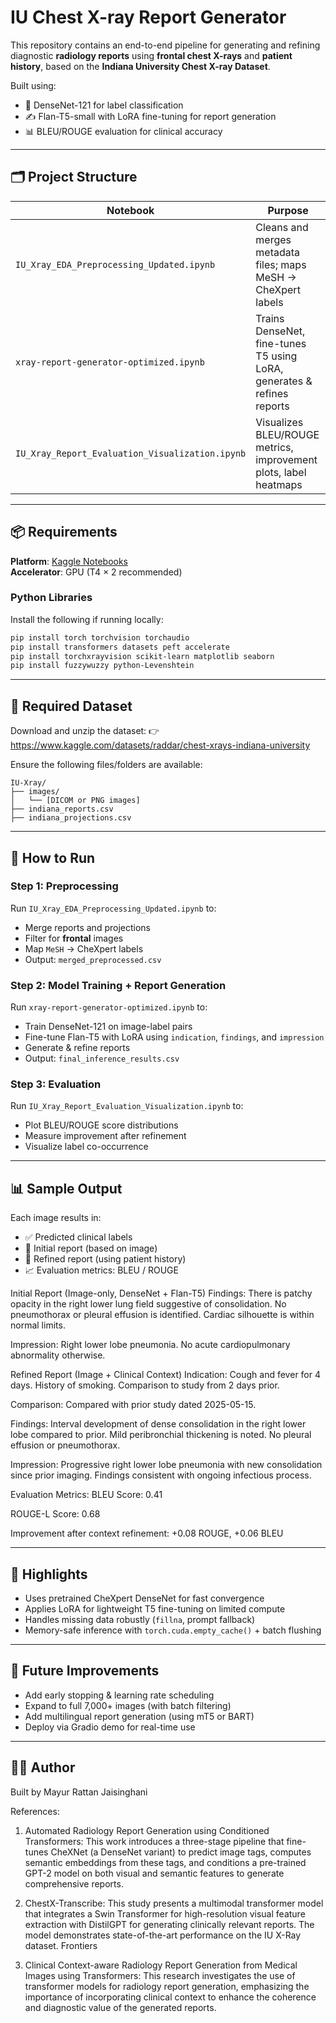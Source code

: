 #  IU Chest X-ray Report Generator

This repository contains an end-to-end pipeline for generating and refining diagnostic **radiology reports** using **frontal chest X-rays** and **patient history**, based on the **Indiana University Chest X-ray Dataset**.

Built using:
- 🧠 DenseNet-121 for label classification  
- ✍️ Flan-T5-small with LoRA fine-tuning for report generation  
- 📊 BLEU/ROUGE evaluation for clinical accuracy

---

## 🗂️ Project Structure

| Notebook | Purpose |
|----------|---------|
| `IU_Xray_EDA_Preprocessing_Updated.ipynb` | Cleans and merges metadata files; maps MeSH → CheXpert labels |
| `xray-report-generator-optimized.ipynb` | Trains DenseNet, fine-tunes T5 using LoRA, generates & refines reports |
| `IU_Xray_Report_Evaluation_Visualization.ipynb` | Visualizes BLEU/ROUGE metrics, improvement plots, label heatmaps |

---

## 📦 Requirements

**Platform**: [Kaggle Notebooks](https://www.kaggle.com/code)  
**Accelerator**: GPU (T4 × 2 recommended)

### Python Libraries
Install the following if running locally:
```bash
pip install torch torchvision torchaudio
pip install transformers datasets peft accelerate
pip install torchxrayvision scikit-learn matplotlib seaborn
pip install fuzzywuzzy python-Levenshtein
```

---

## 📁 Required Dataset

Download and unzip the dataset:
👉 https://www.kaggle.com/datasets/raddar/chest-xrays-indiana-university

Ensure the following files/folders are available:
```
IU-Xray/
├── images/
│   └── [DICOM or PNG images]
├── indiana_reports.csv
├── indiana_projections.csv
```

---

## 🚀 How to Run

### Step 1: Preprocessing
Run `IU_Xray_EDA_Preprocessing_Updated.ipynb` to:
- Merge reports and projections
- Filter for **frontal** images
- Map `MeSH` → CheXpert labels
- Output: `merged_preprocessed.csv`

### Step 2: Model Training + Report Generation
Run `xray-report-generator-optimized.ipynb` to:
- Train DenseNet-121 on image-label pairs
- Fine-tune Flan-T5 with LoRA using `indication`, `findings`, and `impression`
- Generate & refine reports
- Output: `final_inference_results.csv`

### Step 3: Evaluation
Run `IU_Xray_Report_Evaluation_Visualization.ipynb` to:
- Plot BLEU/ROUGE score distributions
- Measure improvement after refinement
- Visualize label co-occurrence

---

## 📊 Sample Output
Each image results in:
- ✅ Predicted clinical labels
- 📝 Initial report (based on image)
- 📄 Refined report (using patient history)
- 📈 Evaluation metrics: BLEU / ROUGE

Initial Report (Image-only, DenseNet + Flan-T5)
Findings:
There is patchy opacity in the right lower lung field suggestive of consolidation. No pneumothorax or pleural effusion is identified. Cardiac silhouette is within normal limits.

Impression:
Right lower lobe pneumonia. No acute cardiopulmonary abnormality otherwise.

Refined Report (Image + Clinical Context)
Indication:
Cough and fever for 4 days. History of smoking. Comparison to study from 2 days prior.

Comparison:
Compared with prior study dated 2025-05-15.

Findings:
Interval development of dense consolidation in the right lower lobe compared to prior. Mild peribronchial thickening is noted. No pleural effusion or pneumothorax.

Impression:
Progressive right lower lobe pneumonia with new consolidation since prior imaging. Findings consistent with ongoing infectious process.

Evaluation Metrics:
BLEU Score: 0.41

ROUGE-L Score: 0.68

Improvement after context refinement: +0.08 ROUGE, +0.06 BLEU

---

## 🧠 Highlights
- Uses pretrained CheXpert DenseNet for fast convergence
- Applies LoRA for lightweight T5 fine-tuning on limited compute
- Handles missing data robustly (`fillna`, prompt fallback)
- Memory-safe inference with `torch.cuda.empty_cache()` + batch flushing

---

## 📌 Future Improvements
- Add early stopping & learning rate scheduling
- Expand to full 7,000+ images (with batch filtering)
- Add multilingual report generation (using mT5 or BART)
- Deploy via Gradio demo for real-time use

---

## 🧑‍💻 Author

Built by Mayur Rattan Jaisinghani


References:
1. Automated Radiology Report Generation using Conditioned Transformers: This work introduces a three-stage pipeline that fine-tunes CheXNet (a DenseNet variant) to predict image tags, computes semantic embeddings from these tags, and conditions a pre-trained GPT-2 model on both visual and semantic features to generate comprehensive reports. 

2. ChestX-Transcribe: This study presents a multimodal transformer model that integrates a Swin Transformer for high-resolution visual feature extraction with DistilGPT for generating clinically relevant reports. The model demonstrates state-of-the-art performance on the IU X-Ray dataset. 
Frontiers

3. Clinical Context-aware Radiology Report Generation from Medical Images using Transformers: This research investigates the use of transformer models for radiology report generation, emphasizing the importance of incorporating clinical context to enhance the coherence and diagnostic value of the generated reports.
